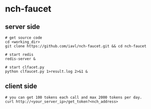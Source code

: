 # nch-faucet

## server side

```
# get source code
cd <working_dir>
git clone https://github.com/iavl/nch-faucet.git && cd nch-faucet

# start redis
redis-server &

# start clfacet.py
python clfaucet.py 1>result.log 2>&1 &
```

## client side

```
# you can get 100 tokens each call and max 2000 tokens per day.
curl http://<your_server_ip>/get_token?<nch_address>
```
